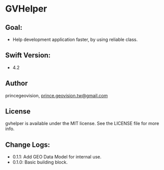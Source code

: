 # GVHelper

## Goal:
- Help development application faster, by using reliable class.

## Swift Version:
- 4.2

## Author

princegeovision, prince.geovision.tw@gmail.com

## License

gvhelper is available under the MIT license. See the LICENSE file for more info.


## Change Logs:
- 0.1.1: Add GEO Data Model for internal use.
- 0.1.0: Basic building block.

